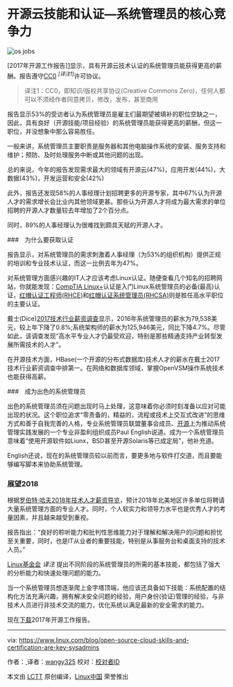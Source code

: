 

开源云技能和认证—系统管理员的核心竞争力
=========

![os jobs](https://www.linux.com/sites/lcom/files/styles/rendered_file/public/open-house-sysadmin.jpg?itok=i5FHc3lu "os jobs")

[2017年开源工作报告][1](以下简称“报告”)显示，具有开源云技术认证的系统管理员能获得更高的薪酬。报告遵守[CC0][2] <sup>*[译注1]*</sup>许可协议。

> 译注1：CC0，即知识/版权共享协议(Creative Commons Zero)，任何人都可以不须经作者同意拷贝，修改，发布，甚至商用

报告显示53%的受访者认为系统管理员是雇主们最期望被填补的职位空缺之一，因此，具有良好（开源技能/项目经验）的系统管理员能获得更高的薪酬，但这一职位，并没想象中那么容易胜任。

一般来讲，系统管理员主要职责是服务器和其他电脑操作系统的安装、服务支持和维护；预防、及时处理服务中断或其他问题的出现。

总的来说，今年的报告发现需求最大的领域有开源云(47%)，应用开发(44%)，大数据(43%)，开发运营和安全(42%)

此外，报告还发现58%的人事经理计划招聘更多的开源专家，其中67%认为开源人才的需求增长会比业内其他领域更甚。那些认为开源人才将成为最大需求的单位招聘的开源人才数量较去年增加了2个百分点。

同时，89%的人事经理认为很难找到颇具天赋的开源人才。

###　为什么要获取认证

报告显示，对系统管理员的需求刺激着人事经理（为53%的组织机构）提供正规的培训和专业技术认证，而这一比例去年为47%。

对系统管理方面感兴趣的IT人才应该考虑Linux认证。随便查看几个知名的招聘网站，你就能发现：[CompTIA Linux+][3]认证是入门Linux系统管理员的必备(最高)认证，[红帽认证工程师(RHCE)][4]和[红帽认证系统管理员(RHCSA)][5]则是胜任高水平职位的主要认证。

戴士(Dice)[2017技术行业薪资调查][6]显示，2016年系统管理员的薪水为79,538美元，较上年下降了0.8%;系统架构师的薪水为125,946美元，同比下降4.7%。尽管如此，该调查发现“高水平专业人才仍最受欢迎，特别是那些精通支持产业转型发展所需技术的人才”。

在开源技术方面，HBase(一个开源的分布式数据库)技术人才的薪水在戴士2017技术行业薪资调查中排第一。在网络和数据库领域，掌握OpenVSM操作系统技术也能获得高薪。

###　成为出色的系统管理员

出色的系统管理员须在问题出现时马上处理，这意味着你必须时刻准备以应对可能出现的状况。这个职位追求“零责备的，精益的，流程或技术上交互式改进”的思维方式和善于自我完善的人格，专业系统管理员联盟董事会成员、[开源][7]上为推动系统管理实践发展的一个专业非盈利组织成员Paul English说道。成为一个系统管理员意味着“使用开源软件如Liunx，BSD甚至开源Solaris等已成定局”，他补充道。

English还说，现在的系统管理员较以前而言，要更多地与软件打交道，而且要能够编写脚本来协助系统管理。

### 展望2018

 根据[罗伯特·哈夫2018年技术人才薪资导览][8]，预计2018年北美地区许多单位将聘请大量系统管理方面的专业人才。同时，个人软实力和领导力水平也是优秀人才的考量因素，并且越来越受到重视。
 
 报告指出：“良好的聆听能力和批判性思维能力对于理解和解决用户的问题和担忧至关重要，同时，也是IT从业者的重要技能，特别是从事服务台和桌面支持的技术人员。”
 
 [Linux基金会][9] *译注* 提出不同阶段的系统管理员的所需的基本技能，都包括了强大的分析能力和快速处理问题的能力。
 
 当一个系统管理员想逐渐爬上金字塔顶端，他应该还具备如下技能：系统配置的结构化方法充满兴趣，拥有解决安全问题的经验，用户身份(验证)管理的经验，与非技术人员进行非技术交流的能力，优化系统以满足最新的安全需求的能力。
 
 现在[下载][10]2017年开源工作报告。





-----------------------

via: https://www.linux.com/blog/open-source-cloud-skills-and-certification-are-key-sysadmins

作者：[ ][a]
译者：[wangy325](https://github.com/wangy325)
校对：[校对者ID](https://github.com/校对者ID)

本文由 [LCTT](https://github.com/LCTT/TranslateProject) 原创编译，[Linux中国](https://linux.cn/) 荣誉推出

[a]:
[1]:https://www.linuxfoundation.org/blog/2017-jobs-report-highlights-demand-open-source-skills/
[2]:https://www.linux.com/licenses/category/creative-commons-zero
[3]:https://certification.comptia.org/certifications/linux?tracking=getCertified/certifications/linux.aspx
[4]:https://www.redhat.com/en/services/certification/rhce
[5]:https://www.redhat.com/en/services/certification/rhcsa
[6]:http://marketing.dice.com/pdf/Dice_TechSalarySurvey_2017.pdf?aliId=105832232
[7]:https://opensource.com/article/17/7/truth-about-sysadmins
[8]:https://www.roberthalf.com/salary-guide/technology
[9]:https://www.linux.com/learn/10-essential-skills-novice-junior-and-senior-sysadmins%20%20
[10]:http://bit.ly/2017OSSjobsreport